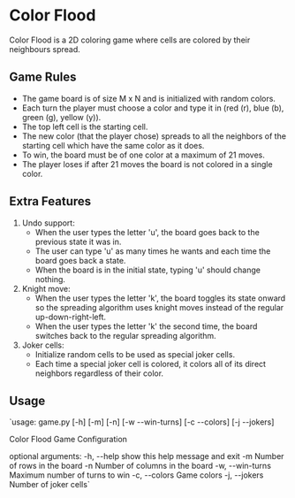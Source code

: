 # Color Flood

Color Flood is a 2D coloring game where cells are colored by their neighbours spread.


## Game Rules

* The game board is of size M x N and is initialized with random colors.
* Each turn the player must choose a color and type it in (red (r), blue (b), green (g), yellow (y)).
* The top left cell is the starting cell.
* The new color (that the player chose) spreads to all the neighbors of the starting cell which have the same color as it does.
* To win, the board must be of one color at a maximum of 21 moves.
* The player loses if after 21 moves the board is not colored in a single color.


## Extra Features

1. Undo support:
    * When the user types the letter 'u', the board goes back to the previous state it was in.
    * The user can type 'u' as many times he wants and each time the board goes back a state.
    * When the board is in the initial state, typing 'u' should change nothing.
2. Knight move:
    * When the user types the letter 'k', the board toggles its state onward so the spreading algorithm uses knight moves instead of the regular up-down-right-left.
    * When the user types the letter 'k' the second time, the board switches back to the regular spreading algorithm.
3. Joker cells:
    * Initialize random cells to be used as special joker cells.
    * Each time a special joker cell is colored, it colors all of its direct neighbors regardless of their color.
    

## Usage
`usage: game.py [-h] [-m] [-n] [-w --win-turns] [-c --colors] [-j --jokers]

Color Flood Game Configuration

optional arguments:
  -h, --help        show this help message and exit
  -m                Number of rows in the board
  -n                Number of columns in the board
  -w, --win-turns   Maximum number of turns to win
  -c, --colors      Game colors
  -j, --jokers      Number of joker cells`


 
